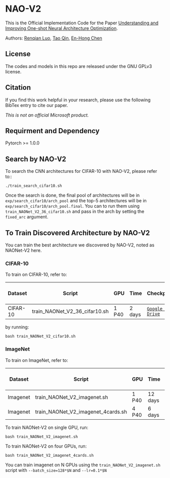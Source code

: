 # NAO-V2
This is the Official Implementation Code for the Paper [Understanding and Improving One-shot Neural Architecture Optimization](https://arxiv.org/abs/1808.07233).

Authors: [Renqian Luo](http://home.ustc.edu.cn/~lrq), [Tao Qin](https://www.microsoft.com/en-us/research/people/taoqin/), [En-Hong Chen](http://staff.ustc.edu.cn/~cheneh/)

## License
The codes and models in this repo are released under the GNU GPLv3 license.

## Citation
If you find this work helpful in your research, please use the following BibTex entry to cite our paper.

_This is not an official Microsoft product._


## Requirment and Dependency
Pytorch >= 1.0.0


## Search by NAO-V2

To search the CNN architectures for CIFAR-10 with NAO-V2, please refer to::
```
./train_search_cifar10.sh
```

Once the search is done, the final pool of architectures will be in ```exp/search_cifar10/arch_pool``` and the top-5 architectures will be in ```exp/search_cifar10/arch_pool.final```. You can to run them using ```train_NAONet_V2_36_cifar10.sh``` and pass in the arch by setting the ```fixed_arc``` argument.

## To Train Discovered Architecture by NAO-V2
You can train the best architecture we discovered by NAO-V2, noted as NAONet-V2 here.

### CIFAR-10
To train on CIFAR-10, refer to:

| Dataset | Script | GPU | Time | Checkpoint| Top1 Error Rate  |
| ------------- | ------------- | ------------- | ------------- | ------------- | ------------- | 
|CIFAR-10| train_NAONet_V2_36_cifar10.sh | 1 P40 | 2 days | [`Google Drive`](https://drive.google.com/file/d/1heEOkqiJet9Ch2_8VWWZI4VJtvOjkLaw/view?usp=sharing) | 2.60% | 

by running:
```
bash train_NAONet_V2_cifar10.sh
```

### ImageNet
To train on ImageNet, refer to:

| Dataset | Script | GPU | Time | Checkpoint| Top1 Error Rate | Top5 Error Rate |
| ------------- | ------------- | ------------- | ------------- | ------------- | ------------- | ------------- |
|Imagenet| train_NAONet_V2_imagenet.sh | 1 P40 | 12 days | TBD | - | - |
|Imagenet| train_NAONet_V2_imagenet_4cards.sh | 4 P40 | 6 days | TBD | - | - |

To train NAONet-V2 on single GPU, run:
```
bash train_NAONet_V2_imagenet.sh
```
To train NAONet-V2 on four GPUs, run:
```
bash train_NAONet_V2_imagenet_4cards.sh
```

You can train imagenet on N GPUs using the ```train_NAONet_V2_imagenet.sh``` script with ```--batch_size=128*$N``` and ```--lr=0.1*$N```
